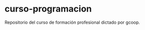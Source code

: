 curso-programacion
==================

Repositorio del curso de formación profesional dictado por gcoop.